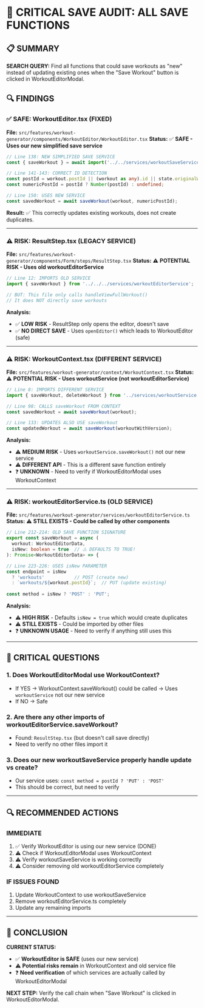 # 🚨 **CRITICAL SAVE AUDIT: ALL SAVE FUNCTIONS**

## **📋 SUMMARY**

**SEARCH QUERY:** Find all functions that could save workouts as "new" instead of updating existing ones when the "Save Workout" button is clicked in WorkoutEditorModal.

## **🔍 FINDINGS**

### **✅ SAFE: WorkoutEditor.tsx (FIXED)**
**File:** `src/features/workout-generator/components/WorkoutEditor/WorkoutEditor.tsx`
**Status:** ✅ **SAFE - Uses our new simplified save service**

```typescript
// Line 138: NEW SIMPLIFIED SAVE SERVICE
const { saveWorkout } = await import('../../services/workoutSaveService');

// Line 141-143: CORRECT ID DETECTION  
const postId = workout.postId || (workout as any).id || state.originalWorkout?.postId;
const numericPostId = postId ? Number(postId) : undefined;

// Line 150: USES NEW SERVICE
const savedWorkout = await saveWorkout(workout, numericPostId);
```

**Result:** ✅ This correctly updates existing workouts, does not create duplicates.

---

### **⚠️ RISK: ResultStep.tsx (LEGACY SERVICE)**
**File:** `src/features/workout-generator/components/Form/steps/ResultStep.tsx`
**Status:** ⚠️ **POTENTIAL RISK - Uses old workoutEditorService**

```typescript
// Line 12: IMPORTS OLD SERVICE
import { saveWorkout } from '../../../services/workoutEditorService';

// BUT: This file only calls handleViewFullWorkout() 
// It does NOT directly save workouts
```

**Analysis:** 
- ✅ **LOW RISK** - ResultStep only opens the editor, doesn't save
- ✅ **NO DIRECT SAVE** - Uses `openEditor()` which leads to WorkoutEditor (safe)

---

### **⚠️ RISK: WorkoutContext.tsx (DIFFERENT SERVICE)**
**File:** `src/features/workout-generator/context/WorkoutContext.tsx`
**Status:** ⚠️ **POTENTIAL RISK - Uses workoutService (not workoutEditorService)**

```typescript
// Line 8: IMPORTS DIFFERENT SERVICE
import { saveWorkout, deleteWorkout } from '../services/workoutService';

// Line 98: CALLS saveWorkout FROM CONTEXT
const savedWorkout = await saveWorkout(workout);

// Line 133: UPDATES ALSO USE saveWorkout  
const updatedWorkout = await saveWorkout(workoutWithVersion);
```

**Analysis:**
- ⚠️ **MEDIUM RISK** - Uses `workoutService.saveWorkout()` not our new service
- ⚠️ **DIFFERENT API** - This is a different save function entirely
- ❓ **UNKNOWN** - Need to verify if WorkoutEditorModal uses WorkoutContext

---

### **⚠️ RISK: workoutEditorService.ts (OLD SERVICE)**
**File:** `src/features/workout-generator/services/workoutEditorService.ts`
**Status:** ⚠️ **STILL EXISTS - Could be called by other components**

```typescript
// Line 212-214: OLD SAVE FUNCTION SIGNATURE
export const saveWorkout = async (
  workout: WorkoutEditorData,
  isNew: boolean = true  // ⚠️ DEFAULTS TO TRUE!
): Promise<WorkoutEditorData> => {

// Line 223-226: USES isNew PARAMETER
const endpoint = isNew 
  ? 'workouts'           // POST (create new)
  : `workouts/${workout.postId}`;  // PUT (update existing)
  
const method = isNew ? 'POST' : 'PUT';
```

**Analysis:**
- ⚠️ **HIGH RISK** - Defaults `isNew = true` which would create duplicates
- ⚠️ **STILL EXISTS** - Could be imported by other files
- ❓ **UNKNOWN USAGE** - Need to verify if anything still uses this

---

## **🎯 CRITICAL QUESTIONS**

### **1. Does WorkoutEditorModal use WorkoutContext?**
- If YES → WorkoutContext.saveWorkout() could be called → Uses `workoutService` not our new service
- If NO → Safe

### **2. Are there any other imports of workoutEditorService.saveWorkout?**
- Found: `ResultStep.tsx` (but doesn't call save directly)
- Need to verify no other files import it

### **3. Does our new workoutSaveService properly handle update vs create?**
- Our service uses: `const method = postId ? 'PUT' : 'POST'`
- This should be correct, but need to verify

---

## **🔍 RECOMMENDED ACTIONS**

### **IMMEDIATE**
1. ✅ Verify WorkoutEditor is using our new service (DONE)
2. ⚠️ Check if WorkoutEditorModal uses WorkoutContext
3. ⚠️ Verify workoutSaveService is working correctly  
4. ⚠️ Consider removing old workoutEditorService completely

### **IF ISSUES FOUND**
1. Update WorkoutContext to use workoutSaveService
2. Remove workoutEditorService.ts completely
3. Update any remaining imports

---

## **🚨 CONCLUSION**

**CURRENT STATUS:** 
- ✅ **WorkoutEditor is SAFE** (uses our new service)
- ⚠️ **Potential risks remain** in WorkoutContext and old service file
- ❓ **Need verification** of which services are actually called by WorkoutEditorModal

**NEXT STEP:** Verify the call chain when "Save Workout" is clicked in WorkoutEditorModal. 